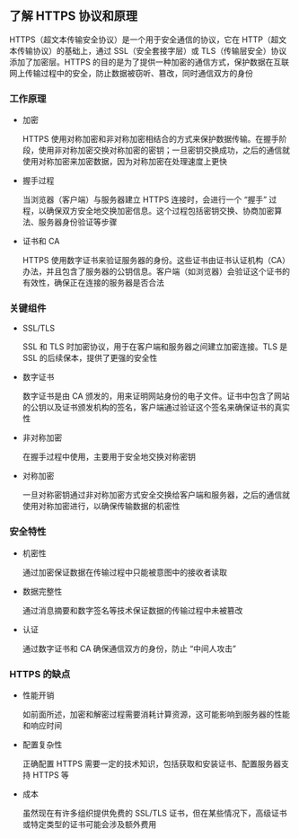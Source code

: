## 了解 HTTPS 协议和原理

HTTPS（超文本传输安全协议）是一个用于安全通信的协议，它在 HTTP（超文本传输协议）的基础上，通过 SSL（安全套接字层）或 TLS（传输层安全）协议添加了加密层。HTTPS 的目的是为了提供一种加密的通信方式，保护数据在互联网上传输过程中的安全，防止数据被窃听、篡改，同时通信双方的身份

### 工作原理

- 加密

  HTTPS 使用对称加密和非对称加密相结合的方式来保护数据传输。在握手阶段，使用非对称加密交换对称加密的密钥；一旦密钥交换成功，之后的通信就使用对称加密来加密数据，因为对称加密在处理速度上更快

- 握手过程

  当浏览器（客户端）与服务器建立 HTTPS 连接时，会进行一个 “握手” 过程，以确保双方安全地交换加密信息。这个过程包括密钥交换、协商加密算法、服务器身份验证等步骤

- 证书和 CA

  HTTPS 使用数字证书来验证服务器的身份。这些证书由证书认证机构（CA）办法，并且包含了服务器的公钥信息。客户端（如浏览器）会验证这个证书的有效性，确保正在连接的服务器是否合法

### 关键组件

- SSL/TLS

  SSL 和 TLS 时加密协议，用于在客户端和服务器之间建立加密连接。TLS 是 SSL 的后续保本，提供了更强的安全性

- 数字证书

  数字证书是由 CA 颁发的，用来证明网站身份的电子文件。证书中包含了网站的公钥以及证书颁发机构的签名，客户端通过验证这个签名来确保证书的真实性

- 非对称加密

  在握手过程中使用，主要用于安全地交换对称密钥

- 对称加密

  一旦对称密钥通过非对称加密方式安全交换给客户端和服务器，之后的通信就使用对称加密进行，以确保传输数据的机密性

### 安全特性

- 机密性

  通过加密保证数据在传输过程中只能被意图中的接收者读取

- 数据完整性

  通过消息摘要和数字签名等技术保证数据的传输过程中未被篡改

- 认证

  通过数字证书和 CA 确保通信双方的身份，防止 “中间人攻击”

### HTTPS 的缺点

- 性能开销

  如前面所述，加密和解密过程需要消耗计算资源，这可能影响到服务器的性能和响应时间

- 配置复杂性

  正确配置 HTTPS 需要一定的技术知识，包括获取和安装证书、配置服务器支持 HTTPS 等

- 成本

  虽然现在有许多组织提供免费的 SSL/TLS 证书，但在某些情况下，高级证书或特定类型的证书可能会涉及额外费用
